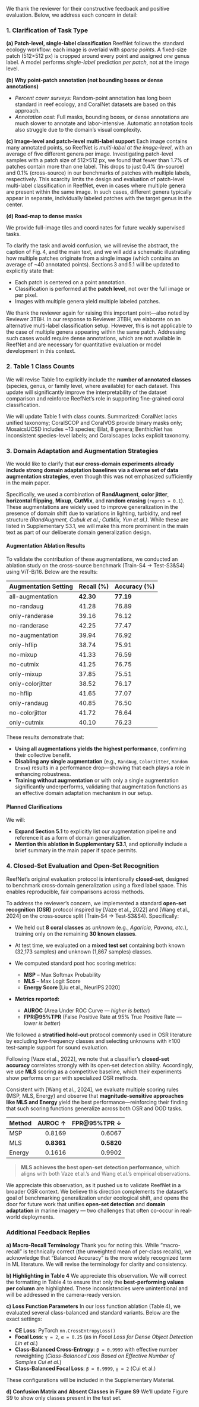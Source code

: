 We thank the reviewer for their constructive feedback and positive evaluation. Below, we address each concern in detail:

### 1. Clarification of Task Type
**(a) Patch-level, single-label classification**
ReefNet follows the standard ecology workflow: each image is overlaid with *sparse points*. A fixed-size patch (512×512 px) is cropped around every point and assigned *one* genus label.
A model performs *single-label* prediction *per patch*, not at the image level.

**(b) Why point-patch annotation (not bounding boxes or dense annotations)**

- *Percent cover surveys:* Random-point annotation has long been standard in reef ecology, and CoralNet datasets are based on this approach.
- *Annotation cost:* Full masks, bounding boxes, or dense annotations are much slower to annotate and labor-intensive. Automatic annotation tools also struggle due to the domain’s visual complexity.

 **(c) Image-level and patch-level multi-label support** 
Each image contains many annotated points, so ReefNet is *multi-label at the image-level*, with an average of five different genera per image. Investigating patch-level samples with a patch size of 512×512 px, we found that fewer than 1.7% of patches contain more than one label. This drops to just 0.4% (in-source) and 0.1% (cross-source) in our benchmarks of patches with multiple labels, respectively. This scarcity limits the design and evaluation of patch-level multi-label classification in ReefNet, even in cases where multiple genera are present within the same image. In such cases, different genera typically appear in separate, individually labeled patches with the target genus in the center.

**(d) Road-map to dense masks**

We provide full-image tiles and coordinates for future weakly supervised tasks.

To clarify the task and avoid confusion, we will revise the abstract, the caption of Fig. 4, and the main text, and we will add a schematic illustrating how multiple patches originate from a single image (which contains an average of ~40 annotated points). Sections 3 and 5.1 will be updated to explicitly state that:

* Each patch is centered on a point annotation.
* Classification is performed at the **patch level**, not over the full image or per pixel.
* Images with multiple genera yield multiple labeled patches.
  
We thank the reviewer again for raising this important point—also noted by Reviewer 3TBH. In our response to Reviewer 3TBH, we elaborate on an alternative multi-label classification setup. However, this is not applicable to the case of multiple genera appearing within the same patch. Addressing such cases would require dense annotations, which are not available in ReefNet and are necessary for quantitative evaluation or model development in this context.


### 2. Table 1 Class Counts

We will revise Table 1 to explicitly include the **number of annotated classes** (species, genus, or family level, where available) for each dataset. This update will significantly improve the interpretability of the dataset comparison and reinforce ReefNet’s role in supporting fine-grained coral classification.

We will update Table 1 with class counts. Summarized: CoralNet lacks unified taxonomy; CoralSCOP and CoralVOS provide binary masks only; MosaicsUCSD includes ~13 species; Eilat, 8 genera; BenthicNet has inconsistent species-level labels; and Coralscapes lacks explicit taxonomy.

### 3. Domain Adaptation and Augmentation Strategies

We would like to clarify that **our cross-domain experiments already include strong domain adaptation baselines via a diverse set of data augmentation strategies**, even though this was not emphasized sufficiently in the main paper.

Specifically, we used a combination of **RandAugment**, **color jitter**, **horizontal flipping**, **Mixup**, **CutMix**, and **random erasing** (`reprob = 0.1`). These augmentations are widely used to improve generalization in the presence of domain shift due to variations in lighting, turbidity, and reef structure *(RandAugment, Cubuk et al.; CutMix, Yun et al.)*. While these are listed in Supplementary S3.1, we will make this more prominent in the main text as part of our deliberate domain generalization design.

#### **Augmentation Ablation Results**

To validate the contribution of these augmentations, we conducted an ablation study on the cross-source benchmark (Train-S4 → Test-S3&S4) using ViT-B/16. Below are the results:

| Augmentation Setting  | Recall (%) | Accuracy (%) |
|-----------------------|------------|---------------|
| all-augmentation      | **42.30**  | **77.19**     |
| no-randaug            | 41.28      | 76.89         |
| only-randerase        | 39.16      | 76.12         |
| no-randerase          | 42.25      | 77.47         |
| no-augmentation       | 39.94      | 76.92         |
| only-hflip            | 38.74      | 75.91         |
| no-mixup              | 41.33      | 76.59         |
| no-cutmix             | 41.25      | 76.75         |
| only-mixup            | 37.85      | 75.51         |
| only-colorjitter      | 38.52      | 76.17         |
| no-hflip              | 41.65      | 77.07         |
| only-randaug          | 40.85      | 76.50         |
| no-colorjitter        | 41.72      | 76.64         |
| only-cutmix           | 40.10      | 76.23         |

These results demonstrate that:

* **Using all augmentations yields the highest performance**, confirming their collective benefit.
* **Disabling any single augmentation** (e.g., `RandAug`, `ColorJitter`, `Random Erase`) results in a performance drop—showing that each plays a role in enhancing robustness.
* **Training without augmentation** or with only a single augmentation significantly underperforms, validating that augmentation functions as an effective domain adaptation mechanism in our setup.

#### **Planned Clarifications**

We will:

* **Expand Section 5.1** to explicitly list our augmentation pipeline and reference it as a form of domain generalization.
* **Mention this ablation in Supplementary S3.1**, and optionally include a brief summary in the main paper if space permits.

### 4. Closed-Set Evaluation and Open‑Set Recognition

ReefNet’s original evaluation protocol is intentionally **closed‑set**, designed to benchmark cross‑domain generalization using a fixed label space. This enables reproducible, fair comparisons across methods.

To address the reviewer’s concern, we implemented a standard **open‑set recognition (OSR)** protocol inspired by \[Vaze et al., 2022] and \[Wang et al., 2024] on the cross‑source split (Train‑S4 → Test‑S3\&S4). Specifically:

* We held out **8 coral classes** as *unknown* (e.g., *Agaricia, Pavona, etc.*), training only on the remaining **30 known classes**.
* At test time, we evaluated on a **mixed test set** containing both known (32,173 samples) and unknown (1,867 samples) classes.
* We computed standard post hoc scoring metrics:

  * **MSP** – Max Softmax Probability
  * **MLS** – Max Logit Score
  * **Energy Score** \[Liu et al., NeurIPS 2020]
* **Metrics reported:**

  * **AUROC** (Area Under ROC Curve — *higher is better*)
  * **FPR\@95%TPR** (False Positive Rate at 95% True Positive Rate — *lower is better*)

We followed a **stratified hold‑out** protocol commonly used in OSR literature by excluding low‑frequency classes and selecting unknowns with ≥100 test‑sample support for sound evaluation.

Following \[Vaze et al., 2022], we note that a classifier’s **closed‑set accuracy** correlates strongly with its open‑set detection ability. Accordingly, we use **MLS** scoring as a competitive baseline, which their experiments show performs on par with specialized OSR methods.

Consistent with \[Wang et al., 2024], we evaluate multiple scoring rules (MSP, MLS, Energy) and observe that **magnitude‑sensitive approaches like MLS and Energy** yield the best performance—reinforcing their finding that such scoring functions generalize across both OSR and OOD tasks.

| Method |    AUROC ↑ | FPR\@95%TPR ↓ |
| ------ | ---------: | ------------: |
| MSP    |     0.8169 |        0.6067 |
| MLS    | **0.8361** |    **0.5820** |
| Energy |     0.1616 |        0.9902 |

> **MLS achieves the best open-set detection performance**, which aligns with both Vaze et al.’s and Wang et al.’s empirical observations.

We appreciate this observation, as it pushed us to validate ReefNet in a broader OSR context. We believe this direction complements the dataset’s goal of benchmarking generalization under ecological shift, and opens the door for future work that unifies **open‑set detection** and **domain adaptation** in marine imagery — two challenges that often co-occur in real-world deployments.

### Additional Feedback Replies

**a) Macro-Recall Terminology**
Thank you for noting this. While “macro-recall” is technically correct (the unweighted mean of per-class recalls), we acknowledge that “Balanced Accuracy” is the more widely recognized term in ML literature. We will revise the terminology for clarity and consistency.

**b) Highlighting in Table 4**
We appreciate this observation. We will correct the formatting in Table 4 to ensure that only the **best-performing values per column** are highlighted. These inconsistencies were unintentional and will be addressed in the camera-ready version.

**c) Loss Function Parameters**
In our loss function ablation (Table 4), we evaluated several class-balanced and standard variants. Below are the exact settings:

* **CE Loss**: PyTorch `nn.CrossEntropyLoss()`
* **Focal Loss**: `γ = 2`, `α = 0.25` (as in *Focal Loss for Dense Object Detection Lin et al.*)
* **Class-Balanced Cross-Entropy**: `β = 0.9999` with effective number reweighting (*Class-Balanced Loss Based on Effective Number of Samples Cui et al.*)
* **Class-Balanced Focal Loss**: `β = 0.9999`, `γ = 2` (Cui et al.)

These configurations will be included in the Supplementary Material.

**d) Confusion Matrix and Absent Classes in Figure S9**
We’ll update Figure S9 to show only classes present in the test set.